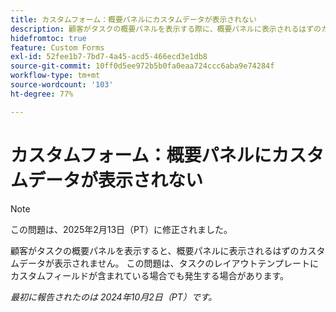 ```yaml
---
title: カスタムフォーム：概要パネルにカスタムデータが表示されない
description: 顧客がタスクの概要パネルを表示する際に、概要パネルに表示されるはずのカスタムデータが存在しません。この問題は、タスクのレイアウトテンプレートにカスタムフィールドが含まれている場合でも発生する場合があります。
hidefromtoc: true
feature: Custom Forms
exl-id: 52fee1b7-7bd7-4a45-acd5-466ecd3e1db8
source-git-commit: 10ff0d5ee972b5b0fa0eaa724ccc6aba9e74284f
workflow-type: tm+mt
source-wordcount: '103'
ht-degree: 77%

---
```


# カスタムフォーム：概要パネルにカスタムデータが表示されない

>[!NOTE]
>
>この問題は、2025年2月13日（PT）に修正されました。

顧客がタスクの概要パネルを表示すると、概要パネルに表示されるはずのカスタムデータが表示されません。 この問題は、タスクのレイアウトテンプレートにカスタムフィールドが含まれている場合でも発生する場合があります。

_最初に報告されたのは 2024年10月2日（PT）です。_
